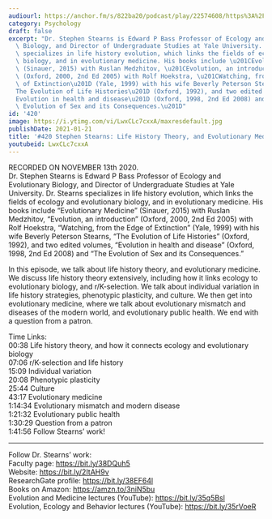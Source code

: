```yaml
---
audiourl: https://anchor.fm/s/822ba20/podcast/play/22574608/https%3A%2F%2Fd3ctxlq1ktw2nl.cloudfront.net%2Fstaging%2F2020-10-14%2F3a4ddc4a-224c-25dc-0019-6d6f407cc632.m4a
category: Psychology
draft: false
excerpt: "Dr. Stephen Stearns is Edward P Bass Professor of Ecology and Evolutionary\
  \ Biology, and Director of Undergraduate Studies at Yale University. Dr. Stearns\
  \ specializes in life history evolution, which links the fields of ecology and evolutionary\
  \ biology, and in evolutionary medicine. His books include \u201CEvolutionary Medicine\u201D\
  \ (Sinauer, 2015) with Ruslan Medzhitov, \u201CEvolution, an introduction\u201D\
  \ (Oxford, 2000, 2nd Ed 2005) with Rolf Hoekstra, \u201CWatching, from the Edge\
  \ of Extinction\u201D (Yale, 1999) with his wife Beverly Peterson Stearns, \u201C\
  The Evolution of Life Histories\u201D (Oxford, 1992), and two edited volumes, \u201C\
  Evolution in health and disease\u201D (Oxford, 1998, 2nd Ed 2008) and \u201CThe\
  \ Evolution of Sex and its Consequences.\u201D"
id: '420'
image: https://i.ytimg.com/vi/LwxCLc7cxxA/maxresdefault.jpg
publishDate: 2021-01-21
title: '#420 Stephen Stearns: Life History Theory, and Evolutionary Medicine'
youtubeid: LwxCLc7cxxA
---
```

<div class="timelinks">

RECORDED ON NOVEMBER 13th 2020.  
Dr. Stephen Stearns is Edward P Bass Professor of Ecology and Evolutionary Biology, and Director of Undergraduate Studies at Yale University. Dr. Stearns specializes in life history evolution, which links the fields of ecology and evolutionary biology, and in evolutionary medicine. His books include “Evolutionary Medicine” (Sinauer, 2015) with Ruslan Medzhitov, “Evolution, an introduction” (Oxford, 2000, 2nd Ed 2005) with Rolf Hoekstra, “Watching, from the Edge of Extinction” (Yale, 1999) with his wife Beverly Peterson Stearns, “The Evolution of Life Histories” (Oxford, 1992), and two edited volumes, “Evolution in health and disease” (Oxford, 1998, 2nd Ed 2008) and “The Evolution of Sex and its Consequences.”

In this episode, we talk about life history theory, and evolutionary medicine. We discuss life history theory extensively, including how it links ecology to evolutionary biology, and r/K-selection. We talk about individual variation in life history strategies, phenotypic plasticity, and culture. We then get into evolutionary medicine, where we talk about evolutionary mismatch and diseases of the modern world, and evolutionary public health. We end with a question from a patron.

Time Links:  
<time>00:38</time> Life history theory, and how it connects ecology and evolutionary biology  
<time>07:06</time> r/K-selection and life history  
<time>15:09</time> Individual variation  
<time>20:08</time> Phenotypic plasticity  
<time>25:44</time> Culture  
<time>43:17</time> Evolutionary medicine  
<time>1:14:34</time> Evolutionary mismatch and modern disease  
<time>1:21:32</time> Evolutionary public health  
<time>1:30:29</time> Question from a patron  
<time>1:41:56</time> Follow Stearns’ work!

---

Follow Dr. Stearns’ work:  
Faculty page: https://bit.ly/38DQuh5  
Website: https://bit.ly/2ItAH9v  
ResearchGate profile: https://bit.ly/38EF64l  
Books on Amazon: https://amzn.to/3niN5bu  
Evolution and Medicine lectures (YouTube):  https://bit.ly/35q5Bsl  
Evolution, Ecology and Behavior lectures (YouTube): https://bit.ly/35rVoeR
</div>

